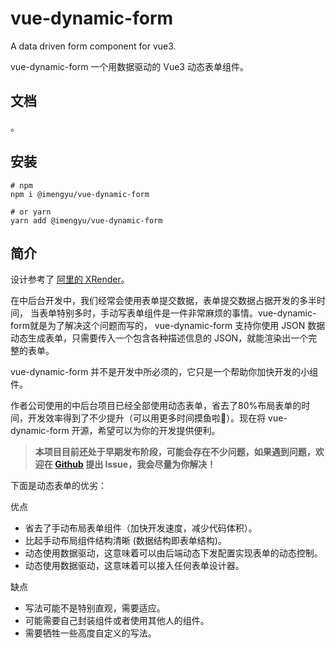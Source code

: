 # vue-dynamic-form

A data driven form component for vue3.

vue-dynamic-form 一个用数据驱动的 Vue3 动态表单组件。

## 文档

[]()。

## 安装

```shell
# npm 
npm i @imengyu/vue-dynamic-form

# or yarn
yarn add @imengyu/vue-dynamic-form
```

## 简介

设计参考了 [阿里的 XRender](https://xrender.fun/form-render)。

在中后台开发中，我们经常会使用表单提交数据，表单提交数据占据开发的多半时间，
当表单特别多时，手动写表单组件是一件非常麻烦的事情。vue-dynamic-form就是为了解决这个问题而写的，
vue-dynamic-form 支持你使用 JSON 数据动态生成表单，只需要传入一个包含各种描述信息的 JSON，就能渲染出一个完整的表单。

vue-dynamic-form 并不是开发中所必须的，它只是一个帮助你加快开发的小组件。

作者公司使用的中后台项目已经全部使用动态表单，省去了80%布局表单的时间，开发效率得到了不少提升（可以用更多时间摸鱼啦🤭）。现在将 vue-dynamic-form 开源，希望可以为你的开发提供便利。

> **本项目目前还处于早期发布阶段，可能会存在不少问题，如果遇到问题，欢迎在 [Github](https://github.com/imengyu/vue-dynamic-form/issues) 提出 Issue，我会尽量为你解决！**

下面是动态表单的优劣：

优点

* 省去了手动布局表单组件（加快开发速度，减少代码体积）。
* 比起手动布局组件结构清晰 (数据结构即表单结构)。
* 动态使用数据驱动，这意味着可以由后端动态下发配置实现表单的动态控制。
* 动态使用数据驱动，这意味着可以接入任何表单设计器。

缺点

* 写法可能不是特别直观，需要适应。
* 可能需要自己封装组件或者使用其他人的组件。
* 需要牺牲一些高度自定义的写法。
